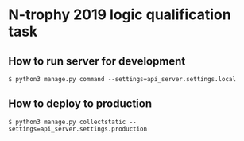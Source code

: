 # N-trophy 2019 logic qualification task

## How to run server for development

```
$ python3 manage.py command --settings=api_server.settings.local
```

## How to deploy to production

```
$ python3 manage.py collectstatic --settings=api_server.settings.production
```
